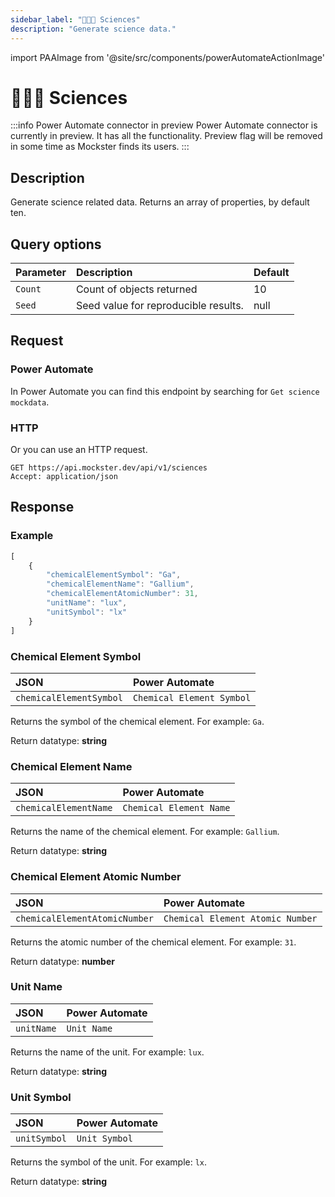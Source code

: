 ```yaml
---
sidebar_label: "👩🏻‍🔬 Sciences"
description: "Generate science data."
---
```


import PAAImage from '@site/src/components/powerAutomateActionImage'

# 👩🏻‍🔬 Sciences

:::info Power Automate connector in preview
Power Automate connector is currently in preview. It has all the functionality. Preview flag will be removed in some time as Mockster finds its users.
:::

## Description

Generate science related data. Returns an array of properties, by default ten.

## Query options

|Parameter|Description|Default|
|---------|:---------|---------|
|`Count`| Count of objects returned | 10 |
|`Seed` | Seed value for reproducible results. | null |

## Request

### Power Automate

In Power Automate you can find this endpoint by searching for `Get science mockdata`.

<PAAImage src="/img/sciences-action.jpg" alt="Get science mockdata action" />

### HTTP

Or you can use an HTTP request.

```http title="HTTP"
GET https://api.mockster.dev/api/v1/sciences
Accept: application/json  
```

## Response 

### Example 

```jsx title="JSON"
[
    {
        "chemicalElementSymbol": "Ga",
        "chemicalElementName": "Gallium",
        "chemicalElementAtomicNumber": 31,
        "unitName": "lux",
        "unitSymbol": "lx"
    }
]
```

### Chemical Element Symbol

|JSON|Power Automate|
|:---------|:---------|
`chemicalElementSymbol`|`Chemical Element Symbol`

Returns the symbol of the chemical element. For example: `Ga`.

Return datatype: **string**

### Chemical Element Name

|JSON|Power Automate|
|:---------|:---------|
`chemicalElementName`|`Chemical Element Name`

Returns the name of the chemical element. For example: `Gallium`.

Return datatype: **string**

### Chemical Element Atomic Number

|JSON|Power Automate|
|:---------|:---------|
`chemicalElementAtomicNumber`|`Chemical Element Atomic Number`

Returns the atomic number of the chemical element. For example: `31`.

Return datatype: **number**

### Unit Name

|JSON|Power Automate|
|:---------|:---------|
`unitName`|`Unit Name`

Returns the name of the unit. For example: `lux`.

Return datatype: **string**

### Unit Symbol

|JSON|Power Automate|
|:---------|:---------|
`unitSymbol`|`Unit Symbol`

Returns the symbol of the unit. For example: `lx`.

Return datatype: **string**